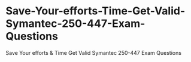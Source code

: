 # Save-Your-efforts-Time-Get-Valid-Symantec-250-447-Exam-Questions
Save Your efforts &amp; Time Get Valid Symantec 250-447 Exam Questions
